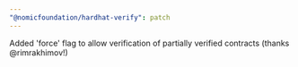 ```yaml
---
"@nomicfoundation/hardhat-verify": patch
---
```


Added 'force' flag to allow verification of partially verified contracts (thanks @rimrakhimov!)
